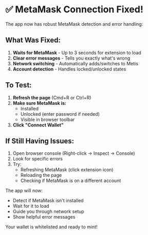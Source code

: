# ✅ MetaMask Connection Fixed!

The app now has robust MetaMask detection and error handling:

## What Was Fixed:
1. **Waits for MetaMask** - Up to 3 seconds for extension to load
2. **Clear error messages** - Tells you exactly what's wrong
3. **Network switching** - Automatically adds/switches to Metis
4. **Account detection** - Handles locked/unlocked states

## To Test:
1. **Refresh the page** (Cmd+R or Ctrl+R)
2. **Make sure MetaMask is:**
   - Installed
   - Unlocked (enter password if needed)
   - Visible in browser toolbar
3. **Click "Connect Wallet"**

## If Still Having Issues:
1. Open browser console (Right-click → Inspect → Console)
2. Look for specific errors
3. Try:
   - Refreshing MetaMask (click extension icon)
   - Reloading the page
   - Checking if MetaMask is on a different account

The app will now:
- Detect if MetaMask isn't installed
- Wait for it to load
- Guide you through network setup
- Show helpful error messages

Your wallet is whitelisted and ready to mint!